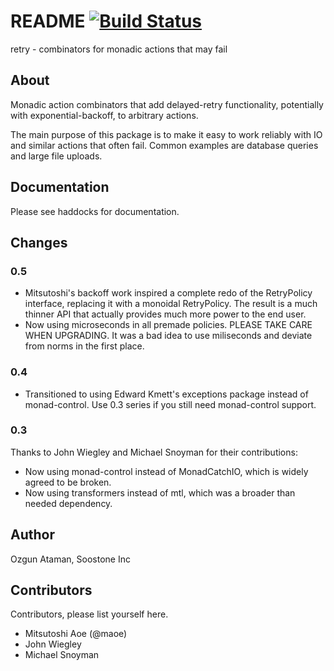 # README [![Build Status](https://travis-ci.org/Soostone/retry.svg?branch=master)](https://travis-ci.org/Soostone/retry)

retry - combinators for monadic actions that may fail

## About

Monadic action combinators that add delayed-retry functionality,
potentially with exponential-backoff, to arbitrary actions.

The main purpose of this package is to make it easy to work reliably
with IO and similar actions that often fail. Common examples are
database queries and large file uploads.


## Documentation

Please see haddocks for documentation.

## Changes

### 0.5

- Mitsutoshi's backoff work inspired a complete redo of the
  RetryPolicy interface, replacing it with a monoidal RetryPolicy. The
  result is a much thinner API that actually provides much more power
  to the end user.
- Now using microseconds in all premade policies. PLEASE TAKE CARE
  WHEN UPGRADING. It was a bad idea to use miliseconds and deviate
  from norms in the first place.

### 0.4

- Transitioned to using Edward Kmett's exceptions package instead of
  monad-control. Use 0.3 series if you still need monad-control
  support.

### 0.3

Thanks to John Wiegley and Michael Snoyman for their contributions:

- Now using monad-control instead of MonadCatchIO, which is widely
  agreed to be broken. 
- Now using transformers instead of mtl, which was a broader than
  needed dependency.

## Author

Ozgun Ataman, Soostone Inc


## Contributors

Contributors, please list yourself here.

- Mitsutoshi Aoe (@maoe)
- John Wiegley
- Michael Snoyman

